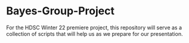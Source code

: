 # Bayes-Group-Project

For the HDSC Winter 22 premiere project, this repository will serve as a collection of scripts that will help us as we prepare for our presentation.
